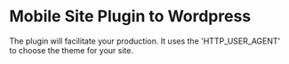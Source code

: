 Mobile Site Plugin to Wordpress
===============================

The plugin will facilitate your production.
It uses the 'HTTP_USER_AGENT' to choose the theme for your site.
